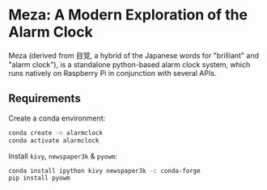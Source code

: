 # Meza: A Modern Exploration of the Alarm Clock

Meza (derived from 目覚, a hybrid of the Japanese words for "brilliant" and "alarm clock"), is a standalone python-based alarm clock system, which runs natively on Raspberry Pi in conjunction with several APIs. 

## Requirements

Create a conda environment:
```bash
conda create -n alarmclock
conda activate alarmclock
```

Install `kivy`, `newspaper3k` & `pyowm`:
```bash
conda install ipython kivy newspaper3k -c conda-forge
pip install pyowm
```